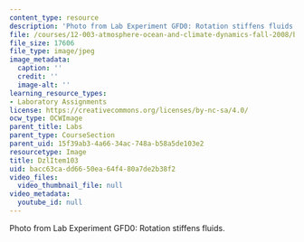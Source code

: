 ```yaml
---
content_type: resource
description: 'Photo from Lab Experiment GFD0: Rotation stiffens fluids.'
file: /courses/12-003-atmosphere-ocean-and-climate-dynamics-fall-2008/bacc63cadd6650ea64f480a7de2b38f2_DzlItem103.jpg
file_size: 17606
file_type: image/jpeg
image_metadata:
  caption: ''
  credit: ''
  image-alt: ''
learning_resource_types:
- Laboratory Assignments
license: https://creativecommons.org/licenses/by-nc-sa/4.0/
ocw_type: OCWImage
parent_title: Labs
parent_type: CourseSection
parent_uid: 15f39ab3-4a66-34ac-748a-b58a5de103e2
resourcetype: Image
title: DzlItem103
uid: bacc63ca-dd66-50ea-64f4-80a7de2b38f2
video_files:
  video_thumbnail_file: null
video_metadata:
  youtube_id: null
---
```

Photo from Lab Experiment GFD0: Rotation stiffens fluids.